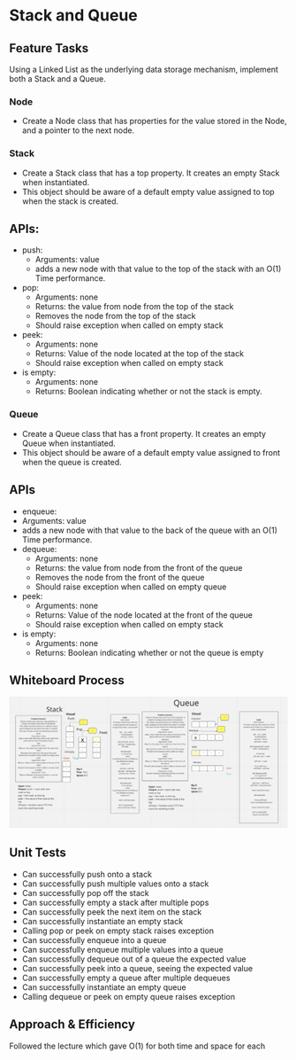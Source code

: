 # Stack and Queue

## Feature Tasks

Using a Linked List as the underlying data storage mechanism, implement both a Stack and a Queue.

### Node

* Create a Node class that has properties for the value stored in the Node, and a pointer to the next node.

### Stack

* Create a Stack class that has a top property. It creates an empty Stack when instantiated.
* This object should be aware of a default empty value assigned to top when the stack is created.

## APIs:

* push:
  * Arguments: value
  * adds a new node with that value to the top of the stack with an O(1) Time performance.
* pop:
  * Arguments: none
  * Returns: the value from node from the top of the stack
  * Removes the node from the top of the stack
  * Should raise exception when called on empty stack
* peek:
  * Arguments: none
  * Returns: Value of the node located at the top of the stack
  * Should raise exception when called on empty stack
* is empty:
  * Arguments: none
  * Returns: Boolean indicating whether or not the stack is empty.

### Queue

* Create a Queue class that has a front property. It creates an empty Queue when instantiated.
* This object should be aware of a default empty value assigned to front when the queue is created.

## APIs

* enqueue:
* Arguments: value
* adds a new node with that value to the back of the queue with an O(1) Time performance.
* dequeue:
  * Arguments: none
  * Returns: the value from node from the front of the queue
  * Removes the node from the front of the queue
  * Should raise exception when called on empty queue
* peek:
  * Arguments: none
  * Returns: Value of the node located at the front of the queue
  * Should raise exception when called on empty stack
* is empty:
  * Arguments: none
  * Returns: Boolean indicating whether or not the queue is empty

## Whiteboard Process
![challenge10](whiteBoard.png)


## Unit Tests

* Can successfully push onto a stack
* Can successfully push multiple values onto a stack
* Can successfully pop off the stack
* Can successfully empty a stack after multiple pops
* Can successfully peek the next item on the stack
* Can successfully instantiate an empty stack
* Calling pop or peek on empty stack raises exception
* Can successfully enqueue into a queue
* Can successfully enqueue multiple values into a queue
* Can successfully dequeue out of a queue the expected value
* Can successfully peek into a queue, seeing the expected value
* Can successfully empty a queue after multiple dequeues
* Can successfully instantiate an empty queue
* Calling dequeue or peek on empty queue raises exception

## Approach & Efficiency

Followed the lecture which gave O(1) for both time and space for each